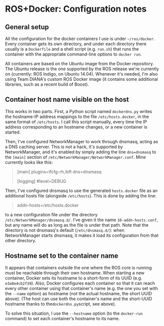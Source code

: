 
# ROS+Docker: Configuration notes

## General setup

All the configuration for the docker containers I use is under
`~/ros/docker`. Every container gets its own directory, and under each
directory there usually is a `Dockerfile` and a shell script
(e.g. `run.sh`) that runs the container with the appropriate
command-line options to `docker run`.

All containers are based on the Ubuntu image from the Docker
repository. The Ubuntu release is the one supported by the ROS release
we're currently on (currently: ROS Indigo, on Ubuntu 14.04). Whenever
it's needed, I'm also using Team DIANA's custom ROS Docker image (it
contains some additional libraries, such as a recent build of Boost).

## Container host name visible on the host

This works in two parts. First, a Python script named `dockerdns.py`
writes the hostname-IP address mappings to the file
`/etc/hosts.docker`, in the same format of `/etc/hosts`. I call this
script manually, every time the IP address corresponding to an
hostname changes, or a new container is started.

Then, I've configured NetworkManager to work through dnsmasq, acting
as a DNS caching server. This is not a hack, it's supported by
NetworkManager, and it's enabled by simply adding the line
`dns=dnsmasq` to the `[main]` section of
`/etc/NetworkManager/NetworkManager.conf`. Mine currently looks like
this:

> [main]
> plugins=ifcfg-rh,ibft
> dns=dnsmasq
>
> [logging]
> #level=DEBUG

Then, I've configured dnsmasq to use the generated `hosts.docker` file as an additional hosts file (alongside `/etc/hosts`). This is done by adding the line:

> addn-hosts=/etc/hosts.docker

to a new configuration file under the directory
`/etc/NetworkManager/dnsmasq.d/`. I've given it the name
`10-addn-hosts.conf`, but any name will do as long as the file is
under that path. Note that the directory is not dnsmasq's default
(`/etc/dnsmasq.d/`): when NetworkManager starts dnsmasq, it makes it
load its configuration from that other directory.


## Hostname set to the container name

It appears that containers outside the one where the ROS core is
running must be reachable through their own hostname. When starting a
new container, Docker sets its hostname to a short-form of its UUID
(e.g. `e3a0e4cb2f39`). Also, Docker configures each container so that
it can reach every other container using that container's name
(e.g. the one you set with the `--name` option) as hostname (not the
actual hostname, the short UUID above). (The host can use both the
container's name and the short-UUID hostname thanks to
the`dockerdns.py`script, see above).

To solve this situation, I use the `--hostname` option (to the
`docker-run` command) to set each container's hostname to its
name.
